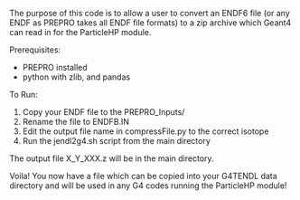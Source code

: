 The purpose of this code is to allow a user to convert an ENDF6 file (or any ENDF as PREPRO takes all ENDF file formats) to a zip archive which Geant4 can read in for the ParticleHP module.

Prerequisites:
- PREPRO installed
- python with zlib, and pandas

To Run:

1. Copy your ENDF file to the PREPRO_Inputs/
2. Rename the file to ENDFB.IN
3. Edit the output file name in compressFile.py to the correct isotope
4. Run the jendl2g4.sh script from the main directory

The output file X_Y_XXX.z will be in the main directory.

Voila! You now have a file which can be copied into your G4TENDL data directory and will be used in any G4 codes running the ParticleHP module!
